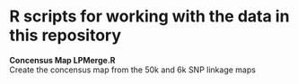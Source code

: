 # R scripts for working with the data in this repository  

**Concensus Map LPMerge.R**  
Create the concensus map from the 50k and 6k SNP linkage maps  
